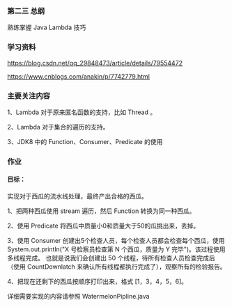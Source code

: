 ### 第二三 总纲

熟练掌握 Java Lambda 技巧

### 学习资料

<https://blog.csdn.net/qq_29848473/article/details/79554472>

<https://www.cnblogs.com/anakin/p/7742779.html>


### 主要关注内容

1、Lambda 对于原来匿名函数的支持，比如 Thread 。

2、Lambda 对于集合的遍历的支持。

3、JDK8 中的 Function、Consumer、Predicate 的使用

### 作业

#### 目标：

实现对于西瓜的流水线处理，最终产出合格的西瓜。


1、把两种西瓜使用 stream 遍历，然后 Function 转换为同一种西瓜。

2、使用 Predicate 将西瓜中质量小0和质量大于50的瓜挑出来，丢掉。

3、使用 Consumer 创建出5个检查人员，每个检查人员都会检查每个西瓜，使用 System.out.println("X 号检察员检查第 N 个西瓜，质量为 Y 完毕")。该过程使用多线程完成。
也就是说我们会创建出 50 个线程，待所有检查人员检查完成后（使用 CountDownlatch 来确认所有线程都执行完成了），观察所有的检验报告。

4、把现在还剩下的西瓜按顺序打印出来，格式 [1，3，4，5，6]。
   
详细需要实现的内容请参照 WatermelonPipline.java




